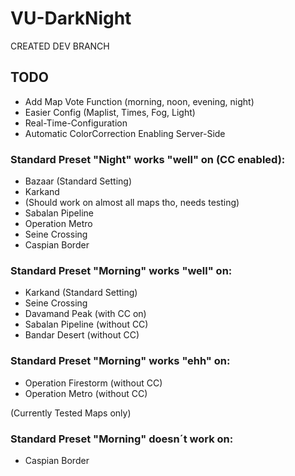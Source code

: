 # VU-DarkNight

CREATED DEV BRANCH

## TODO
- Add Map Vote Function (morning, noon, evening, night)
- Easier Config (Maplist, Times, Fog, Light)
- Real-Time-Configuration
- Automatic ColorCorrection Enabling Server-Side


### Standard Preset "Night" works "well" on (CC enabled):

- Bazaar (Standard Setting)
- Karkand
- (Should work on almost all maps tho, needs testing)
- Sabalan Pipeline
- Operation Metro 
- Seine Crossing
- Caspian Border

### Standard Preset "Morning" works "well" on:

- Karkand (Standard Setting)
- Seine Crossing 
- Davamand Peak (with CC on)
- Sabalan Pipeline (without CC)
- Bandar Desert (without CC)

### Standard Preset "Morning" works "ehh" on:

- Operation Firestorm (without CC)
- Operation Metro (without CC)



(Currently Tested Maps only)


### Standard Preset "Morning" doesn´t work on:

- Caspian Border
